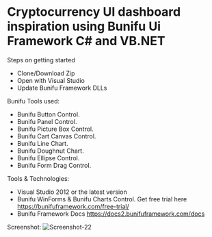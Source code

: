 # Cryptocurrency UI dashboard inspiration using Bunifu Ui Framework C# and VB.NET

Steps on getting started
* Clone/Download Zip
* Open with Visual Studio 
* Update Bunifu Framework DLLs

Bunifu Tools used:
* Bunifu Button Control.
* Bunifu Panel Control.
* Bunifu Picture Box Control.
* Bunifu Cart Canvas Control.
* Bunifu Line Chart.
* Bunifu Doughnut Chart.
* Bunifu Ellipse Control.
* Bunifu Form Drag Control.

Tools & Technologies:
* Visual Studio 2012 or the latest version
* Bunifu WinForms & Bunifu Charts Control. Get free trial here https://bunifuframework.com/free-trial/
* Bunifu Framework Docs https://docs2.bunifuframework.com/docs 

Screenshot:
![Screenshot-22](https://github.com/bunifu-framework/cryptocurrency-dashboard/assets/103116800/f484df53-0912-432f-8cba-3b48aa95eb7e)
